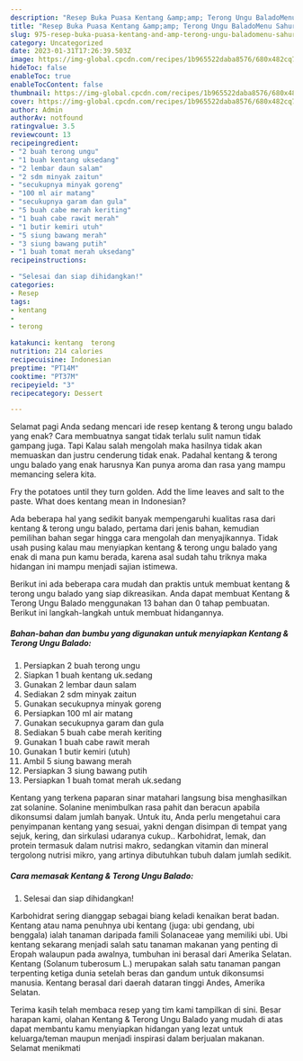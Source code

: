 ```yaml
---
description: "Resep Buka Puasa Kentang &amp;amp; Terong Ungu BaladoMenu Sahur"
title: "Resep Buka Puasa Kentang &amp;amp; Terong Ungu BaladoMenu Sahur"
slug: 975-resep-buka-puasa-kentang-and-amp-terong-ungu-baladomenu-sahur
category: Uncategorized
date: 2023-01-31T17:26:39.503Z
image: https://img-global.cpcdn.com/recipes/1b965522daba8576/680x482cq70/kentang-terong-ungu-balado-foto-resep-utama.jpg
hideToc: false
enableToc: true
enableTocContent: false
thumbnail: https://img-global.cpcdn.com/recipes/1b965522daba8576/680x482cq70/kentang-terong-ungu-balado-foto-resep-utama.jpg
cover: https://img-global.cpcdn.com/recipes/1b965522daba8576/680x482cq70/kentang-terong-ungu-balado-foto-resep-utama.jpg
author: Admin
authorAv: notfound
ratingvalue: 3.5
reviewcount: 13
recipeingredient:
- "2 buah terong ungu"
- "1 buah kentang uksedang"
- "2 lembar daun salam"
- "2 sdm minyak zaitun"
- "secukupnya minyak goreng"
- "100 ml air matang"
- "secukupnya garam dan gula"
- "5 buah cabe merah keriting"
- "1 buah cabe rawit merah"
- "1 butir kemiri utuh"
- "5 siung bawang merah"
- "3 siung bawang putih"
- "1 buah tomat merah uksedang"
recipeinstructions:

- "Selesai dan siap dihidangkan!"
categories:
- Resep
tags:
- kentang
- 
- terong

katakunci: kentang  terong 
nutrition: 214 calories
recipecuisine: Indonesian
preptime: "PT14M"
cooktime: "PT37M"
recipeyield: "3"
recipecategory: Dessert

---
```



Selamat pagi Anda sedang mencari ide resep kentang &amp; terong ungu balado yang enak? Cara membuatnya sangat tidak terlalu sulit namun tidak gampang juga. Tapi Kalau salah mengolah maka hasilnya tidak akan memuaskan dan justru cenderung tidak enak. Padahal kentang &amp; terong ungu balado yang enak harusnya Kan punya aroma dan rasa yang mampu memancing selera kita.


Fry the potatoes until they turn golden. Add the lime leaves and salt to the paste. What does kentang mean in Indonesian?

Ada beberapa hal yang sedikit banyak mempengaruhi kualitas rasa dari kentang &amp; terong ungu balado, pertama dari jenis bahan, kemudian pemilihan bahan segar hingga cara mengolah dan menyajikannya. Tidak usah pusing kalau mau menyiapkan kentang &amp; terong ungu balado yang enak di mana pun kamu berada, karena asal sudah tahu triknya maka hidangan ini mampu menjadi sajian istimewa.


Berikut ini ada beberapa cara mudah dan praktis untuk membuat kentang &amp; terong ungu balado yang siap dikreasikan. Anda dapat membuat Kentang &amp; Terong Ungu Balado menggunakan 13 bahan dan 0 tahap pembuatan. Berikut ini langkah-langkah untuk membuat hidangannya.

<!--inarticleads1-->

##### Bahan-bahan dan bumbu yang digunakan untuk menyiapkan Kentang &amp; Terong Ungu Balado:

1. Persiapkan 2 buah terong ungu
1. Siapkan 1 buah kentang uk.sedang
1. Gunakan 2 lembar daun salam
1. Sediakan 2 sdm minyak zaitun
1. Gunakan secukupnya minyak goreng
1. Persiapkan 100 ml air matang
1. Gunakan secukupnya garam dan gula
1. Sediakan 5 buah cabe merah keriting
1. Gunakan 1 buah cabe rawit merah
1. Gunakan 1 butir kemiri (utuh)
1. Ambil 5 siung bawang merah
1. Persiapkan 3 siung bawang putih
1. Persiapkan 1 buah tomat merah uk.sedang


Kentang yang terkena paparan sinar matahari langsung bisa menghasilkan zat solanine. Solanine menimbulkan rasa pahit dan beracun apabila dikonsumsi dalam jumlah banyak. Untuk itu, Anda perlu mengetahui cara penyimpanan kentang yang sesuai, yakni dengan disimpan di tempat yang sejuk, kering, dan sirkulasi udaranya cukup.. Karbohidrat, lemak, dan protein termasuk dalam nutrisi makro, sedangkan vitamin dan mineral tergolong nutrisi mikro, yang artinya dibutuhkan tubuh dalam jumlah sedikit. 

<!--inarticleads2-->

##### Cara memasak Kentang &amp; Terong Ungu Balado:


1. Selesai dan siap dihidangkan!

Karbohidrat sering dianggap sebagai biang keladi kenaikan berat badan. Kentang atau nama penuhnya ubi kentang (juga: ubi gendang, ubi benggala) ialah tanaman daripada famili Solanaceae yang memiliki ubi. Ubi kentang sekarang menjadi salah satu tanaman makanan yang penting di Eropah walaupun pada awalnya, tumbuhan ini berasal dari Amerika Selatan. Kentang (Solanum tuberosum L.) merupakan salah satu tanaman pangan terpenting ketiga dunia setelah beras dan gandum untuk dikonsumsi manusia. Kentang berasal dari daerah dataran tinggi Andes, Amerika Selatan. 

Terima kasih telah membaca resep yang tim kami tampilkan di sini. Besar harapan kami, olahan Kentang &amp; Terong Ungu Balado yang mudah di atas dapat membantu kamu menyiapkan hidangan yang lezat untuk keluarga/teman maupun menjadi inspirasi dalam berjualan makanan. Selamat menikmati
